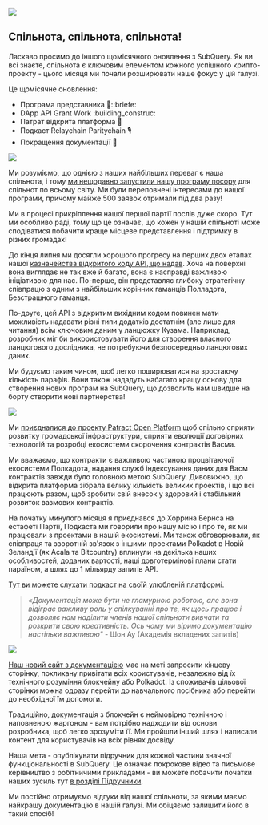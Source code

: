 ![](https://miro.medium.com/max/1400/1*2z3_9s-SY7dAvfe6xf9IDA.png)

## Спільнота, спільнота, спільнота!


Ласкаво просимо до іншого щомісячного оновлення з SubQuery. Як ви всі знаєте, спільнота є ключовим елементом кожного успішного крипто-проекту - цього місяця ми почали розширювати наше фокус у цій галузі.

Це щомісячне оновлення:

-   Програма представника 👩::briefe:
-   DApp API Grant Work :building_construc:
-   Патрат відкрита платформа 🌃
-   Подкаст Relaychain Paritychain 🎙
-   Покращення документації 📑


![](https://miro.medium.com/max/1400/0*pe3Z3x1lGb_RLa5x)

Ми розуміємо, що однією з наших найбільших переваг є наша спільнота, і тому [ми нещодавно запустили нашу програму посору](https://subquery.medium.com/introducing-the-subquery-ambassador-program-aa82613ab804) для спільнот по всьому світу. Ми були переповнені інтересами до нашої програми, причому майже 500 заявок отримали під два разу!

Ми в процесі прикріплення нашої першої партії послів дуже скоро. Тут ми особливо раді, тому що це означає, що кожен у нашій спільноті може сподіватися побачити краще місцеве представлення і підтримку в різних громадах!

До кінця липня ми досягли хорошого прогресу на перших двох етапах нашої [казначейства відкритого коду API, що надав](https://kusama.polkassembly.io/treasury/95). Хоча на поверхні вона виглядає не так вже й багато, вона є насправді важливою ініціативою для нас. По-перше, він представляє глибоку стратегічну співпрацю з одним з найбільших корінних гаманців Полладота, Безстрашного гаманця.

По-друге, цей API з відкритим вихідним кодом повинен мати можливість надавати різні типи додатків достатнім (але лише для читання) всім ключовим даним у ланцюжку Кузама. Наприклад, розробник міг би використовувати його для створення власного ланцюгового дослідника, не потребуючи безпосередньо ланцюгових даних.

Ми будуємо таким чином, щоб легко поширюватися на зростаючу кількість парафів. Вони також нададуть набагато кращу основу для створення нових програм на SubQuery, що дозволить нам швидше на борту створити нові партнерства!

![](https://miro.medium.com/max/1400/0*AhM68fyjjSp_2edZ)

Ми [приєдналися до проекту Patract Open Platform](https://subquery.medium.com/subquery-is-joining-the-patract-open-platform-91682c748a57) щоб спільно сприяти розвитку громадської інфраструктури, сприяти еволюції договірних технологій та розробці екосистеми скорочення контрактів Васма.

Ми вважаємо, що контракти є важливою частиною процвітаючої екосистеми Полкадота, надання служб індексування даних для Васм контрактів завжди було головною метою SubQuery. Дивовижно, що відкрита платформа зібрала велику кількість великих проектів, і що всі працюють разом, щоб зробити свій внесок у здоровий і стабільний розвиток вазмових контрактів.

На початку минулого місяця я приєднався до Хоррина Бернса на естафеті Партії, Подкаста ми говорили про нашу місію і про те, як ми працювали з проектами в нашій екосистемі. Ми також обговорювали, як співпраця та зворотній зв'язок з іншими проектами Polkadot в Новій Зеландії (як Acala та Bitcountry) вплинули на декілька наших особливостей, доданих вартості, наші довготермінові плани стати параїном, а шлях до 1 мільярду запитів API.

[Тут ви можете слухати подкаст на своїй улюбленій платформі.](https://relaychain.fm/35-querying-the-worlds-data-with-subquery)

> _«Документація може бути не гламурною роботою, але вона відіграє важливу роль у спілкуванні про те, як щось працює і дозволяє нам наділити членів нашої спільноти вивчати та розкрити свою креативність. Ось чому ми віримо документацію настільки важливою"_ - Шон Ау (Академія вкладених запитів)

![](https://miro.medium.com/max/1200/0*tvcfXFxHc6shdmAy.gif)

[Наш новий сайт з документацією](https://doc.subquery.network/) має на меті запросити кінцеву сторінку, покликану привітати всіх користувачів, незалежно від їх технічного розуміння блокчейну або Polkadot. Із споживачів цільової сторінки можна одразу перейти до навчального посібника або перейти до необхідної їм допомоги.

Традиційно, документація з блокчейн є неймовірно технічною і наповненою жаргоном - вам потрібно надходити від основи розробника, щоб легко зрозуміти її. Ми пройшли інший шлях і написали контент для користувачів на всіх рівнях досвіду.

Наша мета - опублікувати підручник для кожної частини значної функціональності в SubQuery. Це означає покрокове відео та письмове керівництво з робітничими прикладами - ви можете побачити початки наших зусиль тут [в розділі Підручники](https://doc.subquery.network/tutorials_examples/howto.html).

Ми постійно отримуємо відгуки від нашої спільноти, за якими маємо найкращу документацію в нашій галузі. Ми обіцяємо залишити його в такий спосіб!